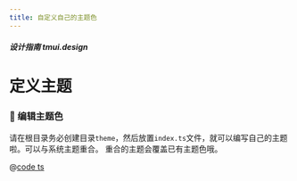 ```yaml
---
title: 自定义自己的主题色
---
```


<dirtoc></dirtoc>

##### 设计指南 tmui.design

# 定义主题


### :tada: 编辑主题色

请在根目录务必创建目录```theme```，然后放置```index.ts```文件，就可以编写自己的主题啦。可以与系统主题重合。
重合的主题会覆盖已有主题色哦。

@[code ts](theme/index.ts)